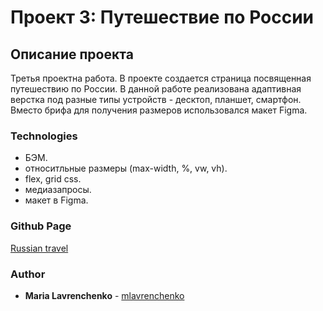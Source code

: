 # Проект 3: Путешествие по России

## Описание проекта
Третья проектна работа.
В проекте создается страница посвященная путешествию по России. В данной работе реализована адаптивная верстка под разные типы устройств - десктоп, планшет, смартфон. Вместо брифа для получения размеров использовался макет Figma.

### Technologies
* БЭМ.
* относитльные размеры (max-width, %, vw, vh).
* flex, grid css.
* медиазапросы.
* макет в Figma.

### Github Page
[Russian travel](https://mlavrenchenko.github.io/russian-travel/)

### Author

* **Maria Lavrenchenko** - [mlavrenchenko](https://github.com/mlavrenchenko)

